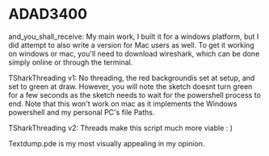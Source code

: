 # ADAD3400
and_you_shall_receive:
My main work, I built it for a windows platform, but I did attempt to also write a version for Mac users as well.
To get it working on windows or mac, you'll need to download wireshark, which can be done simply online or through the terminal.


TSharkThreading v1:
No threading, the red backgroundis set at setup, and set to green at draw. However, you will note the sketch doesnt turn green for a few seconds as the sketch needs to wait for the powershell process to end.
Note that this won't work on mac as it implements the Windows powershell and my personal PC's file Paths.

TSharkThreading v2:
Threads make this script much more viable : )

Textdump.pde is my most visually appealing in my opinion.
